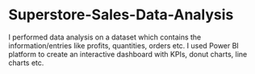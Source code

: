 # Superstore-Sales-Data-Analysis

I performed data analysis on a dataset which contains the information/entries like profits, quantities, orders etc.
I used Power BI platform to create an interactive dashboard with KPIs, donut charts, line charts etc.
